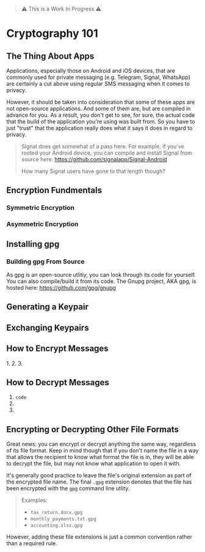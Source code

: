> ⚠ This is a Work In Progress ⚠

# Cryptography 101

## The Thing About Apps
Applications, especially those on Android and iOS devices, that are commonly used for private messaging (e.g. Telegram, Signal, WhatsApp) are certainly a cut above using regular SMS messaging when it comes to privacy.

However, it should be taken into consideration that some of these apps are not open-source applications. And some of them are, but are compiled in advance for you. As a result, you don't get to see, for sure, the actual code that the build of the application you're using was built from. So you have to just "trust" that the application really does what it says it does in regard to privacy.

> Signal does get somewhat of a pass here. For example, if you've rooted your Android device, you can compile and install Signal from source here: https://github.com/signalapp/Signal-Android  
>  
> How many Signal users have gone to that length though?

## Encryption Fundmentals

### Symmetric Encryption

### Asymmetric Encryption

## Installing gpg

### Building gpg From Source
As gpg is an open-source utlitiy, you can look through its code for yourself. You can also compile/build it from its code. The Gnupg project, AKA gpg, is hosted here: https://github.com/gpg/gnupg

## Generating a Keypair

## Exchanging Keypairs

## How to Encrypt Messages

[//]: <> (# include CLI usage for how to use gpg or something)
1.
2.
3.

## How to Decrypt Messages
[//]: <> (# include CLI usage for how to use gpg or something)
1. `code`  
2.  
3.  

## Encrypting or Decrypting Other File Formats
Great news: you can encrypt or decrypt anything the same way, regardless of its file format. Keep in mind though that if you don't name the file in a way that allows the recipient to know what format the file is in, they will be able to decrypt the file, but may not know what application to open it with.  

It's generally good practice to leave the file's original extension as part of the encrypted file name. The final `.gpg` extension denotes that the file has been encrypted with the `gpg` command line utlity.

> Examples:  
>- `tax_return.docx.gpg`  
>- `monthly_payments.txt.gpg`
>- `accounting.xlsx.gpg`

However, adding these file extensions is just a common convention rather than a required rule.
